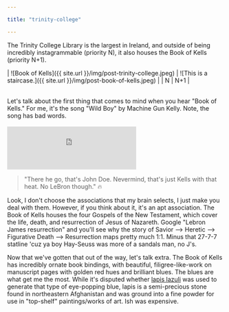 ```yaml
---

title: "trinity-college"

---
```


The Trinity College Library is the largest in Ireland, and outside of being incredibly instagrammable (priority N), it also houses the Book of Kells (priority N+1). 
<br>


| ![Book of Kells]({{ site.url }}/img/post-trinity-college.jpeg) | ![This is a staircase.]({{ site.url }}/img/post-book-of-kells.jpeg) |
| N	| N+1 |

<br>
Let's talk about the first thing that comes to mind when you hear "Book of Kells." For me, it's the song "Wild Boy" by Machine Gun Kelly. Note, the song has bad words. <br><br>

<iframe src="https://embed.spotify.com/?uri=spotify%3Atrack%3A5jcMhhJ0gXhtruaFIBbL3t" width="300" height="100" frameborder="0" allowtransparency="true" align="center"></iframe>


> "There he go, that's John Doe. Nevermind, that's just Kells with that heat. No LeBron though." :fire: 

Look, I don't choose the associations that my brain selects, I just make you deal with them. However, if you think about it, it's an apt association. The Book of Kells houses the four Gospels of the New Testament, which cover the life, death, and resurrection of Jesus of Nazareth. Google "Lebron James resurrection" and you'll see why the story of Savior --> Heretic --> Figurative Death --> Resurrection maps pretty much 1:1. Minus that 27-7-7 statline 'cuz ya boy Hay-Seuss was more of a sandals man, no J's.

Now that we've gotten that out of the way, let's talk extra. The Book of Kells has incredibly ornate book bindings, with beautiful, filigree-like-work on manuscript pages with golden red hues and brilliant blues. The blues are what get me the most. While it's disputed whether [lapis lazuli](https://en.wikipedia.org/wiki/Lapis_lazuli) was used to generate that type of eye-popping blue, lapis is a semi-precious stone found in northeastern Afghanistan and was ground into a fine powder for use in "top-shelf" paintings/works of art. Ish was expensive.